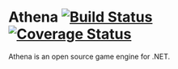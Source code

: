Athena [![Build Status](https://ci.appveyor.com/api/projects/status/fd3vb4a4w0munjvd?svg=true)](https://ci.appveyor.com/project/LaylConway/athena) [![Coverage Status](https://coveralls.io/repos/LaylConway/Athena/badge.svg?branch=develop)](https://coveralls.io/r/LaylConway/Athena?branch=develop)
======

Athena is an open source game engine for .NET.
